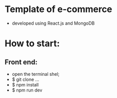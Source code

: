 # Template of e-commerce 
 *  developed using React.js and MongoDB

# How to start:
## Front end:
 - open the terminal shel;
 - $ git clone ...
 - $ npm install
 - $ npm run dev